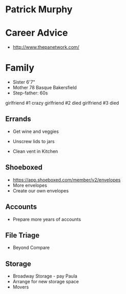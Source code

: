 



# Patrick Murphy






# Career Advice



* http://www.thepanetwork.com/



# Family



* Sister 6'7"
* Mother 78 Basque Bakersfield
* Step-father: 60s



girlfriend #1 crazy
girlfriend #2 died
girlfriend #3 died






## Errands

* Get wine and veggies
* Unscrew lids to jars


* Clean vent in Kitchen



## Shoeboxed



* https://app.shoeboxed.com/member/v2/envelopes
* More envelopes
* Create our own envelopes






## Accounts



* Prepare more years of accounts



## File Triage



* Beyond Compare






## Storage



* Broadway Storage - pay Paula
* Arrange for new storage space
* Movers






<!--stackedit_data:
eyJoaXN0b3J5IjpbLTE1MDIyODcwMDIsMjA0MDYxNzE5MCwtMj
AxNzIyMTY0Nl19
-->